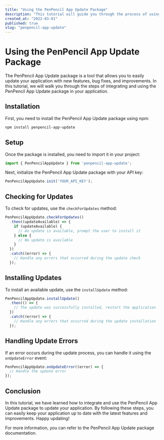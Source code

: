 ```yaml
---
title: "Using the PenPencil App Update Package"
description: "This tutorial will guide you through the process of using the PenPencil App Update package to update your application."
created_at: "2022-03-01"
published: true
slug: "penpencil-app-update"
---
```


# Using the PenPencil App Update Package

The PenPencil App Update package is a tool that allows you to easily update your application with new features, bug fixes, and improvements. In this tutorial, we will walk you through the steps of integrating and using the PenPencil App Update package in your application.

## Installation

First, you need to install the PenPencil App Update package using npm:

```bash
npm install penpencil-app-update
```

## Setup

Once the package is installed, you need to import it in your project:

```javascript
import { PenPencilAppUpdate } from 'penpencil-app-update';
```

Next, initialize the PenPencil App Update package with your API key:

```javascript
PenPencilAppUpdate.init('YOUR_API_KEY');
```

## Checking for Updates

To check for updates, use the `checkForUpdates` method:

```javascript
PenPencilAppUpdate.checkForUpdates()
  .then((updateAvailable) => {
    if (updateAvailable) {
      // An update is available, prompt the user to install it
    } else {
      // No update is available
    }
  })
  .catch((error) => {
    // Handle any errors that occurred during the update check
  });
```

## Installing Updates

To install an available update, use the `installUpdate` method:

```javascript
PenPencilAppUpdate.installUpdate()
  .then(() => {
    // The update was successfully installed, restart the application
  })
  .catch((error) => {
    // Handle any errors that occurred during the update installation
  });
```

## Handling Update Errors

If an error occurs during the update process, you can handle it using the `onUpdateError` event:

```javascript
PenPencilAppUpdate.onUpdateError((error) => {
  // Handle the update error
});
```

## Conclusion

In this tutorial, we have learned how to integrate and use the PenPencil App Update package to update your application. By following these steps, you can easily keep your application up to date with the latest features and improvements. Happy updating!

For more information, you can refer to the PenPencil App Update package documentation.